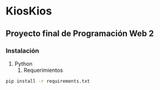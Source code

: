# KiosKios
## Proyecto final de Programación Web 2

### Instalación
1. Python
    1. Requerimientos

```bash
pip install -r requirements.txt
```